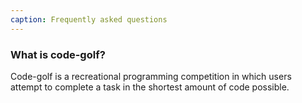 ```yaml
---
caption: Frequently asked questions
---
```


### What is code-golf?

Code-golf is a recreational programming competition in which users attempt to
complete a task in the shortest amount of code possible.


